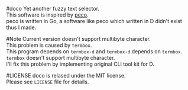 #doco
Yet another fuzzy text selector.  
This software is inspired by [peco](https://github.com/peco/peco).  
peco is written in Go, a software like peco which written in D didn't exist thus I made.  

#Note
Current version doesn't support multibyte character.    
This problem is caused by `termbox`.  
This program depends on `termbox-d` and `termbox-d` depends on `termbox`.    
`termbox` doesn't support multibyte character.  
I'll fix this problem by implementing original CLI tool kit for D.   

#LICENSE
doco is relased under the MIT license.  
Please see `LICENSE` file for details.  
